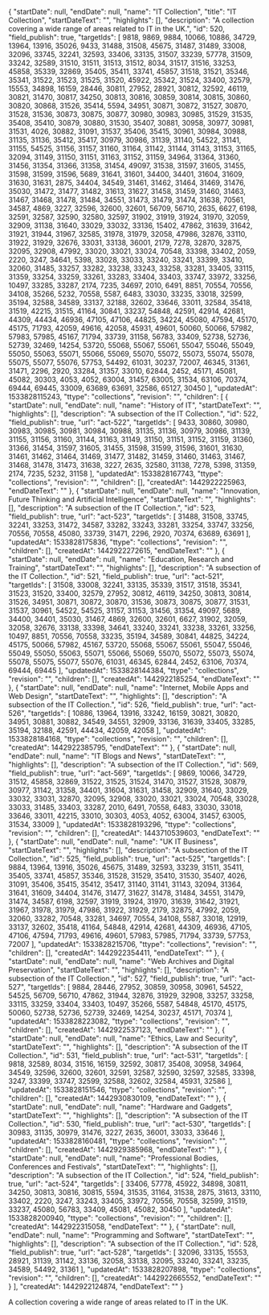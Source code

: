 {
  "startDate": null, 
  "endDate": null, 
  "name": "IT Collection", 
  "title": "IT Collection", 
  "startDateText": "", 
  "highlights": [], 
  "description": "A collection covering a wide range of areas related to IT in the UK.", 
  "id": 520, 
  "field_publish": true, 
  "targetIds": [
    9818, 
    9869, 
    9884, 
    10066, 
    10886, 
    34729, 
    13964, 
    13916, 
    35026, 
    9433, 
    31488, 
    31508, 
    45675, 
    31487, 
    31489, 
    33008, 
    32096, 
    33745, 
    32241, 
    32593, 
    33406, 
    33135, 
    31507, 
    33239, 
    57778, 
    31509, 
    33242, 
    32589, 
    31510, 
    31511, 
    31513, 
    31512, 
    8034, 
    31517, 
    31516, 
    33253, 
    45858, 
    35339, 
    32869, 
    35405, 
    35411, 
    33741, 
    45857, 
    31518, 
    31521, 
    35346, 
    35341, 
    31522, 
    31523, 
    31525, 
    31520, 
    45922, 
    35342, 
    31524, 
    33400, 
    32579, 
    15553, 
    34898, 
    16159, 
    28446, 
    30811, 
    27952, 
    28921, 
    30812, 
    32592, 
    46119, 
    30821, 
    31470, 
    30817, 
    34250, 
    30813, 
    30816, 
    30859, 
    30814, 
    30815, 
    30860, 
    30820, 
    30868, 
    31526, 
    35414, 
    5594, 
    34951, 
    30871, 
    30872, 
    31527, 
    30870, 
    31528, 
    31536, 
    30873, 
    30875, 
    30877, 
    30980, 
    30983, 
    30985, 
    31529, 
    31535, 
    35408, 
    35410, 
    30879, 
    30880, 
    31530, 
    35407, 
    30881, 
    30958, 
    30977, 
    30981, 
    31531, 
    4026, 
    30882, 
    31091, 
    31537, 
    35406, 
    35415, 
    30961, 
    30984, 
    30988, 
    31135, 
    31136, 
    35412, 
    35417, 
    30979, 
    30986, 
    31139, 
    31140, 
    54522, 
    31141, 
    31155, 
    54525, 
    31156, 
    31157, 
    31160, 
    31164, 
    31142, 
    31144, 
    31143, 
    31153, 
    31165, 
    32094, 
    31149, 
    31150, 
    31151, 
    31163, 
    31152, 
    31159, 
    34964, 
    31364, 
    31360, 
    31456, 
    31354, 
    31366, 
    31358, 
    31454, 
    49097, 
    31538, 
    31597, 
    31605, 
    31455, 
    31598, 
    31599, 
    31596, 
    5689, 
    31641, 
    31601, 
    34400, 
    34401, 
    31604, 
    31609, 
    31630, 
    31631, 
    2875, 
    34404, 
    34549, 
    31461, 
    31462, 
    31464, 
    31469, 
    31476, 
    35030, 
    31472, 
    31477, 
    31482, 
    31613, 
    31627, 
    31458, 
    31459, 
    31460, 
    31463, 
    31467, 
    31468, 
    31478, 
    31484, 
    34551, 
    31473, 
    31479, 
    31474, 
    31638, 
    70561, 
    34587, 
    4869, 
    3227, 
    32596, 
    32600, 
    32601, 
    56709, 
    56710, 
    2635, 
    6627, 
    6198, 
    32591, 
    32587, 
    32590, 
    32580, 
    32597, 
    31902, 
    31919, 
    31924, 
    31970, 
    32059, 
    32909, 
    31138, 
    31640, 
    33029, 
    33032, 
    33136, 
    15402, 
    47862, 
    31639, 
    31642, 
    31921, 
    31944, 
    31967, 
    32585, 
    31978, 
    31979, 
    32058, 
    47986, 
    32876, 
    33110, 
    31922, 
    31929, 
    32676, 
    33031, 
    33138, 
    36001, 
    2179, 
    7278, 
    32870, 
    32875, 
    32095, 
    32908, 
    47992, 
    33020, 
    33021, 
    33024, 
    70548, 
    33398, 
    33402, 
    2059, 
    2220, 
    3247, 
    34641, 
    5398, 
    33028, 
    33033, 
    33240, 
    33241, 
    33399, 
    33410, 
    32060, 
    31485, 
    33257, 
    33282, 
    33238, 
    33243, 
    33258, 
    33281, 
    33405, 
    33115, 
    31359, 
    33254, 
    33259, 
    33261, 
    33283, 
    33404, 
    33403, 
    33747, 
    33972, 
    33256, 
    10497, 
    33285, 
    33287, 
    2174, 
    7235, 
    34697, 
    2010, 
    6491, 
    8851, 
    70554, 
    70556, 
    34108, 
    35266, 
    5232, 
    70558, 
    5587, 
    6483, 
    33030, 
    33235, 
    33018, 
    32599, 
    35194, 
    32588, 
    34589, 
    33137, 
    32188, 
    32602, 
    33646, 
    33011, 
    32584, 
    35418, 
    31519, 
    42215, 
    31515, 
    41164, 
    30841, 
    33237, 
    54848, 
    42591, 
    42914, 
    42681, 
    44309, 
    44434, 
    46936, 
    47105, 
    47106, 
    44825, 
    34224, 
    45080, 
    47594, 
    45170, 
    45175, 
    71793, 
    42059, 
    49616, 
    42058, 
    45931, 
    49601, 
    50060, 
    50066, 
    57982, 
    57983, 
    57985, 
    45167, 
    71794, 
    33739, 
    31158, 
    56783, 
    33409, 
    52738, 
    52736, 
    52739, 
    32469, 
    14254, 
    53720, 
    55068, 
    55067, 
    55061, 
    55047, 
    55046, 
    55049, 
    55050, 
    55063, 
    55071, 
    55066, 
    55069, 
    55070, 
    55072, 
    55073, 
    55074, 
    55078, 
    55075, 
    55077, 
    55076, 
    57753, 
    54492, 
    61031, 
    30237, 
    72007, 
    46345, 
    31361, 
    31471, 
    2296, 
    2920, 
    33284, 
    31357, 
    33010, 
    62844, 
    2452, 
    45171, 
    45081, 
    45082, 
    30303, 
    4053, 
    4052, 
    63004, 
    31457, 
    63005, 
    31534, 
    63106, 
    70374, 
    69444, 
    69445, 
    33009, 
    63689, 
    63691, 
    32586, 
    65127, 
    30450
  ], 
  "updatedAt": 1533828115243, 
  "ttype": "collections", 
  "revision": "", 
  "children": [
    {
      "startDate": null, 
      "endDate": null, 
      "name": "History of IT", 
      "startDateText": "", 
      "highlights": [], 
      "description": "A subsection of the IT Collection.", 
      "id": 522, 
      "field_publish": true, 
      "url": "act-522", 
      "targetIds": [
        9433, 
        30860, 
        30980, 
        30983, 
        30985, 
        30981, 
        30984, 
        30988, 
        31135, 
        31136, 
        30979, 
        30986, 
        31139, 
        31155, 
        31156, 
        31160, 
        31144, 
        31163, 
        31149, 
        31150, 
        31151, 
        31152, 
        31159, 
        31360, 
        31366, 
        31454, 
        31597, 
        31605, 
        31455, 
        31598, 
        31599, 
        31596, 
        31601, 
        31630, 
        31461, 
        31462, 
        31464, 
        31469, 
        31477, 
        31482, 
        31459, 
        31460, 
        31463, 
        31467, 
        31468, 
        31478, 
        31473, 
        31638, 
        3227, 
        2635, 
        32580, 
        31138, 
        7278, 
        5398, 
        31359, 
        2174, 
        7235, 
        5232, 
        31158
      ], 
      "updatedAt": 1533828167743, 
      "ttype": "collections", 
      "revision": "", 
      "children": [], 
      "createdAt": 1442922225963, 
      "endDateText": ""
    }, 
    {
      "startDate": null, 
      "endDate": null, 
      "name": "Innovation, Future Thinking and Artificial Intelligence", 
      "startDateText": "", 
      "highlights": [], 
      "description": "A subsection of the IT Collection.", 
      "id": 523, 
      "field_publish": true, 
      "url": "act-523", 
      "targetIds": [
        31488, 
        31508, 
        33745, 
        32241, 
        33253, 
        31472, 
        34587, 
        33282, 
        33243, 
        33281, 
        33254, 
        33747, 
        33256, 
        70556, 
        70558, 
        45080, 
        33739, 
        31471, 
        2296, 
        2920, 
        70374, 
        63689, 
        63691
      ], 
      "updatedAt": 1533828175836, 
      "ttype": "collections", 
      "revision": "", 
      "children": [], 
      "createdAt": 1442922272615, 
      "endDateText": ""
    }, 
    {
      "startDate": null, 
      "endDate": null, 
      "name": "Education, Research and Training", 
      "startDateText": "", 
      "highlights": [], 
      "description": "A subsection of the IT Collection.", 
      "id": 521, 
      "field_publish": true, 
      "url": "act-521", 
      "targetIds": [
        31508, 
        33008, 
        32241, 
        33135, 
        35339, 
        31517, 
        31518, 
        35341, 
        31523, 
        31520, 
        33400, 
        32579, 
        27952, 
        30812, 
        46119, 
        34250, 
        30813, 
        30814, 
        31526, 
        34951, 
        30871, 
        30872, 
        30870, 
        31536, 
        30873, 
        30875, 
        30877, 
        31531, 
        31537, 
        30961, 
        54522, 
        54525, 
        31157, 
        31153, 
        31456, 
        31354, 
        49097, 
        5689, 
        34400, 
        34401, 
        35030, 
        31467, 
        4869, 
        32600, 
        32601, 
        6627, 
        31902, 
        32059, 
        32058, 
        32676, 
        33138, 
        33398, 
        34641, 
        33240, 
        33241, 
        33238, 
        33261, 
        33256, 
        10497, 
        8851, 
        70556, 
        70558, 
        33235, 
        35194, 
        34589, 
        30841, 
        44825, 
        34224, 
        45175, 
        50066, 
        57982, 
        45167, 
        53720, 
        55068, 
        55067, 
        55061, 
        55047, 
        55046, 
        55049, 
        55050, 
        55063, 
        55071, 
        55066, 
        55069, 
        55070, 
        55072, 
        55073, 
        55074, 
        55078, 
        55075, 
        55077, 
        55076, 
        61031, 
        46345, 
        62844, 
        2452, 
        63106, 
        70374, 
        69444, 
        69445
      ], 
      "updatedAt": 1533828144384, 
      "ttype": "collections", 
      "revision": "", 
      "children": [], 
      "createdAt": 1442922185254, 
      "endDateText": ""
    }, 
    {
      "startDate": null, 
      "endDate": null, 
      "name": "Internet, Mobile Apps and Web Design", 
      "startDateText": "", 
      "highlights": [], 
      "description": "A subsection of the IT Collection.", 
      "id": 526, 
      "field_publish": true, 
      "url": "act-526", 
      "targetIds": [
        10886, 
        13964, 
        13916, 
        33242, 
        16159, 
        30821, 
        30820, 
        34951, 
        30881, 
        30882, 
        34549, 
        34551, 
        32909, 
        33136, 
        31639, 
        33405, 
        33285, 
        35194, 
        32188, 
        42591, 
        44434, 
        42059, 
        42058
      ], 
      "updatedAt": 1533828184168, 
      "ttype": "collections", 
      "revision": "", 
      "children": [], 
      "createdAt": 1442922385795, 
      "endDateText": ""
    }, 
    {
      "startDate": null, 
      "endDate": null, 
      "name": "IT Blogs and News", 
      "startDateText": "", 
      "highlights": [], 
      "description": "A subsection of the IT Collection.", 
      "id": 569, 
      "field_publish": true, 
      "url": "act-569", 
      "targetIds": [
        9869, 
        10066, 
        34729, 
        31512, 
        45858, 
        32869, 
        31522, 
        31525, 
        31524, 
        31470, 
        31527, 
        31528, 
        30879, 
        30977, 
        31142, 
        31358, 
        34401, 
        31604, 
        31631, 
        31458, 
        32909, 
        31640, 
        33029, 
        33032, 
        33031, 
        32870, 
        32095, 
        32908, 
        33020, 
        33021, 
        33024, 
        70548, 
        33028, 
        33033, 
        31485, 
        33403, 
        33287, 
        2010, 
        6491, 
        70558, 
        6483, 
        33030, 
        33018, 
        33646, 
        33011, 
        42215, 
        33010, 
        30303, 
        4053, 
        4052, 
        63004, 
        31457, 
        63005, 
        31534, 
        33009
      ], 
      "updatedAt": 1533828193296, 
      "ttype": "collections", 
      "revision": "", 
      "children": [], 
      "createdAt": 1443710539603, 
      "endDateText": ""
    }, 
    {
      "startDate": null, 
      "endDate": null, 
      "name": "UK IT Business", 
      "startDateText": "", 
      "highlights": [], 
      "description": "A subsection of the IT Collection.", 
      "id": 525, 
      "field_publish": true, 
      "url": "act-525", 
      "targetIds": [
        9884, 
        13964, 
        13916, 
        35026, 
        45675, 
        31489, 
        32593, 
        33239, 
        31511, 
        35411, 
        35405, 
        33741, 
        45857, 
        35346, 
        31528, 
        31529, 
        35410, 
        31530, 
        35407, 
        4026, 
        31091, 
        35406, 
        35415, 
        35412, 
        35417, 
        31140, 
        31141, 
        31143, 
        32094, 
        31364, 
        31641, 
        31609, 
        34404, 
        31476, 
        31477, 
        31627, 
        31478, 
        31484, 
        34551, 
        31479, 
        31474, 
        34587, 
        6198, 
        32597, 
        31919, 
        31924, 
        31970, 
        31639, 
        31642, 
        31921, 
        31967, 
        31978, 
        31979, 
        47986, 
        31922, 
        31929, 
        2179, 
        32875, 
        47992, 
        2059, 
        32060, 
        33282, 
        70548, 
        33281, 
        34697, 
        70554, 
        34108, 
        5587, 
        33018, 
        12919, 
        33137, 
        32602, 
        35418, 
        41164, 
        54848, 
        42914, 
        42681, 
        44309, 
        46936, 
        47105, 
        47106, 
        47594, 
        71793, 
        49616, 
        49601, 
        57983, 
        57985, 
        71794, 
        33739, 
        57753, 
        72007
      ], 
      "updatedAt": 1533828215706, 
      "ttype": "collections", 
      "revision": "", 
      "children": [], 
      "createdAt": 1442922354411, 
      "endDateText": ""
    }, 
    {
      "startDate": null, 
      "endDate": null, 
      "name": "Web Archives and Digital Preservation", 
      "startDateText": "", 
      "highlights": [], 
      "description": "A subsection of the IT Collection.", 
      "id": 527, 
      "field_publish": true, 
      "url": "act-527", 
      "targetIds": [
        9884, 
        28446, 
        27952, 
        30859, 
        30958, 
        30961, 
        54522, 
        54525, 
        56709, 
        56710, 
        47862, 
        31944, 
        32876, 
        31929, 
        32908, 
        33257, 
        33258, 
        33115, 
        33259, 
        33404, 
        33403, 
        10497, 
        35266, 
        5587, 
        54848, 
        45170, 
        45175, 
        50060, 
        52738, 
        52736, 
        52739, 
        32469, 
        14254, 
        30237, 
        45171, 
        70374
      ], 
      "updatedAt": 1533828223082, 
      "ttype": "collections", 
      "revision": "", 
      "children": [], 
      "createdAt": 1442922537123, 
      "endDateText": ""
    }, 
    {
      "startDate": null, 
      "endDate": null, 
      "name": "Ethics, Law and Security", 
      "startDateText": "", 
      "highlights": [], 
      "description": "A subsection of the IT Collection.", 
      "id": 531, 
      "field_publish": true, 
      "url": "act-531", 
      "targetIds": [
        9818, 
        32589, 
        8034, 
        31516, 
        16159, 
        32592, 
        30817, 
        35408, 
        30958, 
        34964, 
        34549, 
        32596, 
        32600, 
        32601, 
        32591, 
        32587, 
        32590, 
        32597, 
        32585, 
        33398, 
        3247, 
        33399, 
        33747, 
        32599, 
        32588, 
        32602, 
        32584, 
        45931, 
        32586
      ], 
      "updatedAt": 1533828151546, 
      "ttype": "collections", 
      "revision": "", 
      "children": [], 
      "createdAt": 1442930830109, 
      "endDateText": ""
    }, 
    {
      "startDate": null, 
      "endDate": null, 
      "name": "Hardware and Gadgets", 
      "startDateText": "", 
      "highlights": [], 
      "description": "A subsection of the IT Collection.", 
      "id": 530, 
      "field_publish": true, 
      "url": "act-530", 
      "targetIds": [
        30983, 
        31135, 
        30979, 
        31476, 
        3227, 
        2635, 
        36001, 
        33033, 
        33646
      ], 
      "updatedAt": 1533828160481, 
      "ttype": "collections", 
      "revision": "", 
      "children": [], 
      "createdAt": 1442929385968, 
      "endDateText": ""
    }, 
    {
      "startDate": null, 
      "endDate": null, 
      "name": "Professional Bodies, Conferences and Festivals", 
      "startDateText": "", 
      "highlights": [], 
      "description": "A subsection of the IT Collection.", 
      "id": 524, 
      "field_publish": true, 
      "url": "act-524", 
      "targetIds": [
        33406, 
        57778, 
        45922, 
        34898, 
        30811, 
        34250, 
        30813, 
        30816, 
        30815, 
        5594, 
        31535, 
        31164, 
        31538, 
        2875, 
        31613, 
        33110, 
        33402, 
        2220, 
        3247, 
        33243, 
        33405, 
        33972, 
        70556, 
        70558, 
        32599, 
        31519, 
        33237, 
        45080, 
        56783, 
        33409, 
        45081, 
        45082, 
        30450
      ], 
      "updatedAt": 1533828200940, 
      "ttype": "collections", 
      "revision": "", 
      "children": [], 
      "createdAt": 1442922315058, 
      "endDateText": ""
    }, 
    {
      "startDate": null, 
      "endDate": null, 
      "name": "Programming and Software", 
      "startDateText": "", 
      "highlights": [], 
      "description": "A subsection of the IT Collection.", 
      "id": 528, 
      "field_publish": true, 
      "url": "act-528", 
      "targetIds": [
        32096, 
        33135, 
        15553, 
        28921, 
        31139, 
        31142, 
        33136, 
        32058, 
        33138, 
        32095, 
        33240, 
        33241, 
        33235, 
        34589, 
        54492, 
        31361
      ], 
      "updatedAt": 1533828207898, 
      "ttype": "collections", 
      "revision": "", 
      "children": [], 
      "createdAt": 1442922665552, 
      "endDateText": ""
    }
  ], 
  "createdAt": 1442922124874, 
  "endDateText": ""
}

A collection covering a wide range of areas related to IT in the UK.